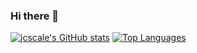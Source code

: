 ### Hi there 👋

[![jcscale's GitHub stats](https://github-readme-stats.vercel.app/api?username=jcscale)](https://github.com/jcscale/github-readme-stats)
[![Top Languages](https://github-readme-stats.vercel.app/api/top-langs/?username=jcscale)](https://github.com/jcscale/github-readme-stats)

<!--
**jcscale/jcscale** is a ✨ _special_ ✨ repository because its `README.md` (this file) appears on your GitHub profile.

Here are some ideas to get you started:

- 🔭 I’m currently working on ...
- 🌱 I’m currently learning ...
- 👯 I’m looking to collaborate on ...
- 🤔 I’m looking for help with ...
- 💬 Ask me about ...
- 📫 How to reach me: ...
- 😄 Pronouns: ...
- ⚡ Fun fact: ...
-->
